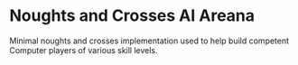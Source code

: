 # Noughts and Crosses AI Areana

Minimal noughts and crosses implementation used to help build competent Computer players of various skill levels.
